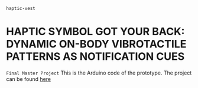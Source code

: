`haptic-vest`

# HAPTIC SYMBOL GOT YOUR BACK: DYNAMIC ON-BODY VIBROTACTILE PATTERNS AS NOTIFICATION CUES

`Final Master Project`
This is the Arduino code of the prototype.
The project can be found [here](https://www.haoyud.com/project/project-haptic.html)
